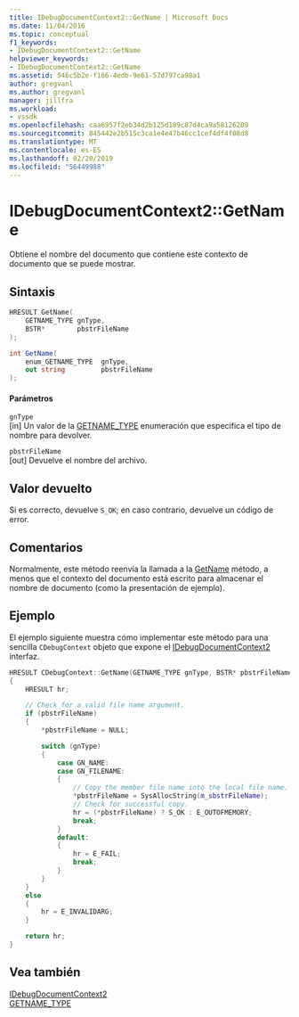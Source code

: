 ```yaml
---
title: IDebugDocumentContext2::GetName | Microsoft Docs
ms.date: 11/04/2016
ms.topic: conceptual
f1_keywords:
- IDebugDocumentContext2::GetName
helpviewer_keywords:
- IDebugDocumentContext2::GetName
ms.assetid: 546c5b2e-f166-4edb-9e61-57d797ca98a1
author: gregvanl
ms.author: gregvanl
manager: jillfra
ms.workload:
- vssdk
ms.openlocfilehash: caa6957f2eb34d2b125d189c87d4ca9a58126209
ms.sourcegitcommit: 845442e2b515c3ca1e4e47b46cc1cef4df4f08d8
ms.translationtype: MT
ms.contentlocale: es-ES
ms.lasthandoff: 02/20/2019
ms.locfileid: "56449988"
---
```

# <a name="idebugdocumentcontext2getname"></a>IDebugDocumentContext2::GetName
Obtiene el nombre del documento que contiene este contexto de documento que se puede mostrar.

## <a name="syntax"></a>Sintaxis

```cpp
HRESULT GetName(
    GETNAME_TYPE gnType,
    BSTR*        pbstrFileName
);
```

```csharp
int GetName(
    enum_GETNAME_TYPE  gnType,
    out string         pbstrFileName
);
```

#### <a name="parameters"></a>Parámetros
`gnType`  
[in] Un valor de la [GETNAME_TYPE](../../../extensibility/debugger/reference/getname-type.md) enumeración que especifica el tipo de nombre para devolver.

`pbstrFileName`  
[out] Devuelve el nombre del archivo.

## <a name="return-value"></a>Valor devuelto
Si es correcto, devuelve `S_OK`; en caso contrario, devuelve un código de error.

## <a name="remarks"></a>Comentarios
Normalmente, este método reenvía la llamada a la [GetName](../../../extensibility/debugger/reference/idebugdocument2-getname.md) método, a menos que el contexto del documento está escrito para almacenar el nombre de documento (como la presentación de ejemplo).

## <a name="example"></a>Ejemplo
El ejemplo siguiente muestra cómo implementar este método para una sencilla `CDebugContext` objeto que expone el [IDebugDocumentContext2](../../../extensibility/debugger/reference/idebugdocumentcontext2.md) interfaz.

```cpp
HRESULT CDebugContext::GetName(GETNAME_TYPE gnType, BSTR* pbstrFileName)
{
    HRESULT hr;

    // Check for a valid file name argument.
    if (pbstrFileName)
    {
        *pbstrFileName = NULL;

        switch (gnType)
        {
            case GN_NAME:
            case GN_FILENAME:
            {
                // Copy the member file name into the local file name.
                *pbstrFileName = SysAllocString(m_sbstrFileName);
                // Check for successful copy.
                hr = (*pbstrFileName) ? S_OK : E_OUTOFMEMORY;
                break;
            }
            default:
            {
                hr = E_FAIL;
                break;
            }
        }
    }
    else
    {
        hr = E_INVALIDARG;
    }

    return hr;
}
```

## <a name="see-also"></a>Vea también
[IDebugDocumentContext2](../../../extensibility/debugger/reference/idebugdocumentcontext2.md)  
[GETNAME_TYPE](../../../extensibility/debugger/reference/getname-type.md)
